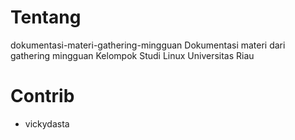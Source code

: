 # Tentang

dokumentasi-materi-gathering-mingguan
Dokumentasi materi dari gathering mingguan Kelompok Studi Linux Universitas Riau

# Contrib

- vickydasta 

